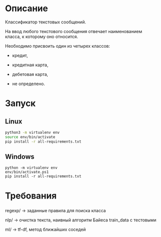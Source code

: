 # Описание
Классификатор текстовых сообщений. 


На ввод любого текстового сообщения 
отвечает наименованием класса, к которому оно относится. 

Необходимо присвоить один из четырех классов: 

- кредит, 

- кредитная карта, 

- дебетовая карта, 

- не определено.


# Запуск
## Linux
```bash
python3 -m virtualenv env
source env/bin/activate
pip install -r all-requirements.txt
```

## Windows
```shell
python -m virtualenv env
env/bin/activate.ps1
pip install -r all-requirements.txt
```

# Требования


#####

regexp/ -> заданные правила для поиска класса

nlp/ -> очистка текста, наивный алгоритм Байеса train_data с тестовыми

ml/ -> tf-df, метод ближайших соседей
